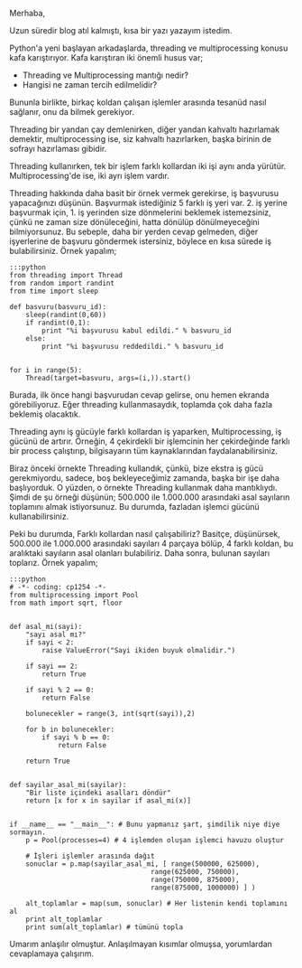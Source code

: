 ﻿<!--
.. date: 2014/07/10 03:22
.. slug: threading-vs-multiprocessing
.. title: Threading mi, yoksa multiprocessing mi kullanmalıyım
.. description: Yeni başlayan arkadaşlar genelde multiprocessing ve threading konusunda sıkıntı yaşıyor.
-->

Merhaba,

Uzun süredir blog atıl kalmıştı, kısa bir yazı yazayım istedim.

Python'a yeni başlayan arkadaşlarda, threading ve multiprocessing konusu kafa karıştırıyor. Kafa karıştıran iki önemli husus var;

 - Threading ve Multiprocessing mantığı nedir?
 - Hangisi ne zaman tercih edilmelidir?
 
Bununla birlikte, birkaç koldan çalışan işlemler arasında tesanüd nasıl sağlanır, onu da bilmek gerekiyor. <!-- TEASER_END -->

Threading bir yandan çay demlenirken, diğer yandan kahvaltı hazırlamak demektir, multiprocessing ise, siz kahvaltı hazırlarken, başka birinin de sofrayı
hazırlaması gibidir.

Threading kullanırken, tek bir işlem farklı kollardan iki işi aynı anda yürütür. Multiprocessing'de ise, iki ayrı işlem vardır.

Threading hakkında daha basit bir örnek vermek gerekirse, iş başvurusu yapacağınızı düşünün. Başvurmak istediğiniz 5 farklı iş
yeri var. 2. iş yerine başvurmak için, 1. iş yerinden size dönmelerini beklemek istemezsiniz, çünkü ne zaman size dönüleceğini,
hatta dönülüp dönülmeyeceğini bilmiyorsunuz. Bu sebeple, daha bir yerden cevap gelmeden, diğer işyerlerine de başvuru göndermek
istersiniz, böylece en kısa sürede iş bulabilirsiniz. Örnek yapalım;

	:::python
	from threading import Thread
	from random import randint
	from time import sleep

	def basvuru(basvuru_id):
		sleep(randint(0,60))
		if randint(0,1):
			print "%i başvurusu kabul edildi." % basvuru_id
		else:
			print "%i başvurusu reddedildi." % basvuru_id


	for i in range(5):
		Thread(target=basvuru, args=(i,)).start()
		
Burada, ilk önce hangi başvurudan cevap gelirse, onu hemen ekranda görebiliyoruz. Eğer threading kullanmasaydık, toplamda çok daha fazla beklemiş olacaktık.

Threading aynı iş gücüyle farklı kollardan iş yaparken, Multiprocessing, iş gücünü de artırır. Örneğin, 4 çekirdekli bir işlemcinin her çekirdeğinde farklı bir
process çalıştırıp, bilgisayarın tüm kaynaklarından faydalanabilirsiniz.

Biraz önceki örnekte Threading kullandık, çünkü, bize ekstra iş gücü gerekmiyordu, sadece, boş bekleyeceğimiz zamanda, başka bir işe daha başlıyorduk. O yüzden,
o örnekte Threading kullanmak daha mantıklıydı. Şimdi de şu örneği düşünün; 500.000 ile 1.000.000 arasındaki asal sayıların toplamını almak istiyorsunuz. Bu durumda,
fazladan işlemci gücünü kullanabilirsiniz.

Peki bu durumda, Farklı kollardan nasıl çalışabiliriz? Basitçe, düşünürsek, 500.000 ile 1.000.000 arasındaki sayıları 4 parçaya bölüp, 4 farklı koldan, bu aralıktaki
sayıların asal olanları bulabiliriz. Daha sonra, bulunan sayıları toplarız. Örnek yapalım;

	:::python
	# -*- coding: cp1254 -*-
	from multiprocessing import Pool
	from math import sqrt, floor


	def asal_mi(sayi):
		"sayı asal mı?"
		if sayi < 2:
			raise ValueError("Sayi ikiden buyuk olmalidir.")

		if sayi == 2:
			return True

		if sayi % 2 == 0:
			return False

		bolunecekler = range(3, int(sqrt(sayi)),2)

		for b in bolunecekler:
			if sayi % b == 0:
				return False

		return True


	def sayilar_asal_mi(sayilar):
		"Bir liste içindeki asalları döndür"
		return [x for x in sayilar if asal_mi(x)]


	if __name__ == "__main__": # Bunu yapmanız şart, şimdilik niye diye sormayın.
		p = Pool(processes=4) # 4 işlemden oluşan işlemci havuzu oluştur

		# İşleri işlemler arasında dağıt
		sonuclar = p.map(sayilar_asal_mi, [ range(500000, 625000),
									   range(625000, 750000),
									   range(750000, 875000),
									   range(875000, 1000000) ] )

		alt_toplamlar = map(sum, sonuclar) # Her listenin kendi toplamını al
		print alt_toplamlar
		print sum(alt_toplamlar) # tümünü topla
		
Umarım anlaşılır olmuştur. Anlaşılmayan kısımlar olmuşsa, yorumlardan cevaplamaya çalışırım.